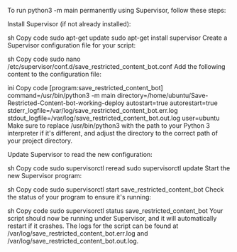 To run python3 -m main permanently using Supervisor, follow these steps:

Install Supervisor (if not already installed):

sh
Copy code
sudo apt-get update
sudo apt-get install supervisor
Create a Supervisor configuration file for your script:

sh
Copy code
sudo nano /etc/supervisor/conf.d/save_restricted_content_bot.conf
Add the following content to the configuration file:

ini
Copy code
[program:save_restricted_content_bot]
command=/usr/bin/python3 -m main
directory=/home/ubuntu/Save-Restricted-Content-bot-working-deploy
autostart=true
autorestart=true
stderr_logfile=/var/log/save_restricted_content_bot.err.log
stdout_logfile=/var/log/save_restricted_content_bot.out.log
user=ubuntu
Make sure to replace /usr/bin/python3 with the path to your Python 3 interpreter if it's different, and adjust the directory to the correct path of your project directory.

Update Supervisor to read the new configuration:

sh
Copy code
sudo supervisorctl reread
sudo supervisorctl update
Start the new Supervisor program:

sh
Copy code
sudo supervisorctl start save_restricted_content_bot
Check the status of your program to ensure it's running:

sh
Copy code
sudo supervisorctl status save_restricted_content_bot
Your script should now be running under Supervisor, and it will automatically restart if it crashes. The logs for the script can be found at /var/log/save_restricted_content_bot.err.log and /var/log/save_restricted_content_bot.out.log.